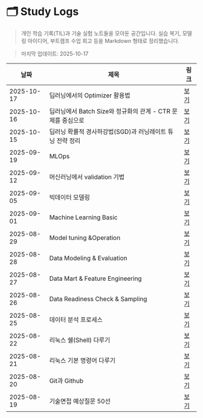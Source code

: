 # 🗂️ Study Logs
> 개인 학습 기록(TIL)과 기술 실험 노트들을 모아둔 공간입니다.
> 실습 복기, 모델링 아이디어, 부트캠프 수업 회고 등을 Markdown 형태로 정리했습니다.

> 마지막 업데이트: 2025-10-17

| 날짜 | 제목 | 링크 |
|------|------|------|
| 2025-10-17 | 딥러닝에서의 Optimizer 활용법 | [보기](2025-10-17_%EB%94%A5%EB%9F%AC%EB%8B%9D%EC%97%90%EC%84%9C%EC%9D%98%20Optimizer%20%ED%99%9C%EC%9A%A9%EB%B2%95.md) |
| 2025-10-16 | 딥러닝에서 Batch Size와 정규화의 관계 - CTR 문제를 중심으로 | [보기](2025-10-16_%EB%94%A5%EB%9F%AC%EB%8B%9D%EC%97%90%EC%84%9C%20Batch%20Size%EC%99%80%20%EC%A0%95%EA%B7%9C%ED%99%94%EC%9D%98%20%EA%B4%80%EA%B3%84%20-%20CTR%20%EB%AC%B8%EC%A0%9C%EB%A5%BC%20%EC%A4%91%EC%8B%AC%EC%9C%BC%EB%A1%9C.md) |
| 2025-10-15 | 딥러닝 확률적 경사하강법(SGD)과 러닝레이트 튜닝 전략 정리 | [보기](2025-10-15_%EB%94%A5%EB%9F%AC%EB%8B%9D%20%ED%99%95%EB%A5%A0%EC%A0%81%20%EA%B2%BD%EC%82%AC%ED%95%98%EA%B0%95%EB%B2%95%28SGD%29%EA%B3%BC%20%EB%9F%AC%EB%8B%9D%EB%A0%88%EC%9D%B4%ED%8A%B8%20%ED%8A%9C%EB%8B%9D%20%EC%A0%84%EB%9E%B5%20%EC%A0%95%EB%A6%AC.md) |
| 2025-09-19 | MLOps | [보기](2025-09-19_MLOps.md) |
| 2025-09-12 | 머신러닝에서 validation 기법 | [보기](2025-09-12_%EB%A8%B8%EC%8B%A0%EB%9F%AC%EB%8B%9D%EC%97%90%EC%84%9C%20validation%20%EA%B8%B0%EB%B2%95.md) |
| 2025-09-05 | 빅데이터 모델링 | [보기](2025-09-05_%EB%B9%85%EB%8D%B0%EC%9D%B4%ED%84%B0%20%EB%AA%A8%EB%8D%B8%EB%A7%81.md) |
| 2025-09-01 | Machine Learning Basic | [보기](2025-09-01_Machine%20Learning%20Basic.md) |
| 2025-08-29 | Model tuning &Operation | [보기](2025-08-29_Model%20tuning%20%26Operation.md) |
| 2025-08-28 | Data Modeling & Evaluation | [보기](2025-08-28_Data%20Modeling%20%26%20Evaluation.md) |
| 2025-08-27 | Data Mart & Feature Engineering | [보기](2025-08-27_Data%20Mart%20%26%20Feature%20Engineering.md) |
| 2025-08-26 | Data Readiness Check & Sampling | [보기](2025-08-26_Data%20Readiness%20Check%20%26%20Sampling.md) |
| 2025-08-25 | 데이터 분석 프로세스 | [보기](2025-08-25_%EB%8D%B0%EC%9D%B4%ED%84%B0%20%EB%B6%84%EC%84%9D%20%ED%94%84%EB%A1%9C%EC%84%B8%EC%8A%A4.md) |
| 2025-08-22 | 리눅스 쉘(Shell) 다루기 | [보기](2025-08-22_%EB%A6%AC%EB%88%85%EC%8A%A4%20%EC%89%98%28Shell%29%20%EB%8B%A4%EB%A3%A8%EA%B8%B0.md) |
| 2025-08-21 | 리눅스 기본 명령어 다루기 | [보기](2025-08-21_%EB%A6%AC%EB%88%85%EC%8A%A4%20%EA%B8%B0%EB%B3%B8%20%EB%AA%85%EB%A0%B9%EC%96%B4%20%EB%8B%A4%EB%A3%A8%EA%B8%B0.md) |
| 2025-08-20 | Git과 Github | [보기](2025-08-20_Git%EA%B3%BC%20Github.md) |
| 2025-08-19 | 기술면접 예상질문 50선 | [보기](2025-08-19_%EA%B8%B0%EC%88%A0%EB%A9%B4%EC%A0%91_%EC%98%88%EC%83%81%EC%A7%88%EB%AC%B8_50%EC%84%A0.md) |
